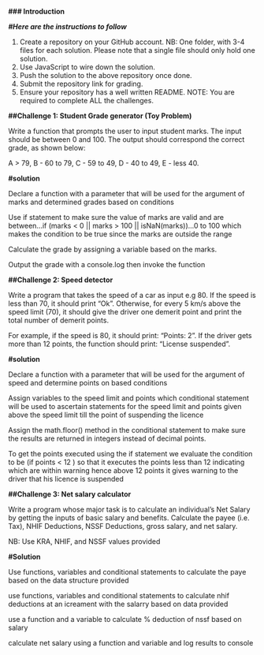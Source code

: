 ****### Introduction****

***#Here are the instructions to follow***
1. Create a repository on your GitHub account. NB: One folder, with 3-4 files for each solution. Please note that a single file should only hold one solution.
2. Use JavaScript to wire down the solution.
3. Push the solution to the above repository once done.
4. Submit the repository link for grading.
5. Ensure your repository has a well written README.
NOTE: You are required to complete ALL the challenges.



**##Challenge 1: Student Grade generator (Toy Problem)**

Write a function that prompts the user to input student marks. The input should be between 0 and 100. The output should correspond the correct grade, as shown below:
        
A > 79, B - 60 to 79, C -  59 to 49, D - 40 to 49, E - less 40.

**#solution**

Declare a function with a parameter that will be used for the argument of marks and determined grades based on conditions

Use if statement to make sure the value of marks are valid and are between...if (marks < 0 || marks > 100 || isNaN(marks))...0 to 100 which makes the condition to be true since the marks are outside the range

Calculate the grade by assigning a variable based on the marks.

Output the grade with a console.log then invoke the function



**##Challenge 2: Speed detector**

Write a program that takes the speed of a car as input e.g 80. If the speed is less than 70, it should print “Ok”. Otherwise, for every 5 km/s above the speed limit (70), it should give the driver one demerit point and print the total number of demerit points.

For example, if the speed is 80, it should print: “Points: 2”. If the driver gets more than 12 points, the function should print: “License suspended”.

**#solution**

Declare a function with a parameter that will be used for the argument of speed and determine points on based conditions

Assign variables to the speed limit and points which conditional statement will be used to ascertain statements for the speed limit and points given above the speed limit till the point of suspending the licence

Assign the math.floor() method in the conditional statement to make sure the results are returned in integers instead of decimal points.

To get the points executed using the if statement we evaluate the condition to be (if points < 12 ) so that it executes the points less than 12 indicating which are within warning hence above 12 points it gives warning to the driver that his licence is suspended


**##Challenge 3: Net salary calculator**

Write a program whose major task is to calculate an individual’s Net Salary by getting the inputs of basic salary and benefits. Calculate the payee (i.e. Tax), NHIF Deductions, NSSF Deductions, gross salary, and net salary. 

NB: Use KRA, NHIF, and NSSF values provided

**#Solution**

Use functions, variables and conditional statements to calculate the paye based on the data structure provided

use functions, variables and conditional statements to calculate nhif deductions at an icreament with the salarry based on data provided

use a function and a variable to calculate % deduction of nssf based on salary

calculate net salary using a function and variable and log results to console
